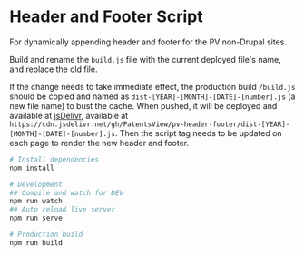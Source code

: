 # Header and Footer Script

For dynamically appending header and footer for the PV non-Drupal sites.

Build and rename the `build.js` file with the current deployed file's name, and replace the old file.

If the change needs to take immediate effect, the production build `/build.js` should be copied and named as `dist-[YEAR]-[MONTH]-[DATE]-[number].js` (a new file name) to bust the cache. When pushed, it will be deployed and available at [jsDelivr](https://www.jsdelivr.com/), available at `https://cdn.jsdelivr.net/gh/PatentsView/pv-header-footer/dist-[YEAR]-[MONTH]-[DATE]-[number].js`. Then the script tag needs to be updated on each page to render the new header and footer.

```bash
# Install dependencies
npm install

# Development
## Compile and watch for DEV
npm run watch
## Auto reload live server
npm run serve

# Production build
npm run build
```
